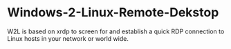 # Windows-2-Linux-Remote-Dekstop
W2L is based on xrdp to screen for and establish a quick RDP connection to Linux hosts in your network or world wide.
